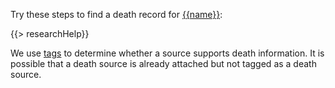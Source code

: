 Try these steps to find a death record for [{{name}}](https://familysearch.org/tree/person/{{pid}}/details):

{{> researchHelp}}

We use [tags](https://familysearch.org/ask/salesforce/viewArticle?urlname=Adding-Changing-and-Removing-Tags-from-Sources&lang=en)
to determine whether a source supports death information. It is possible that a death
source is already attached but not tagged as a death source.